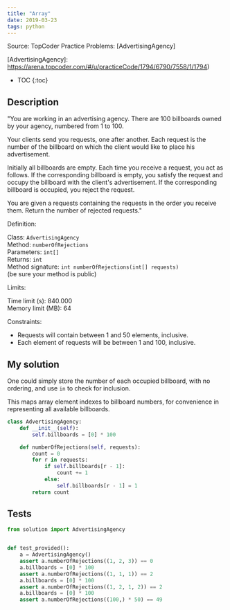 ```yaml
---
title: "Array"
date: 2019-03-23
tags: python
---
```


Source: TopCoder Practice Problems: [AdvertisingAgency]

[AdvertisingAgency]: https://arena.topcoder.com/#/u/practiceCode/1794/6790/7558/1/1794)



* TOC
{:toc}


## Description

"You are working in an advertising agency. There are 100 billboards owned by
your agency, numbered from 1 to 100.

Your clients send you requests, one after another. Each request is the number
of the billboard on which the client would like to place his advertisement.

Initially all billboards are empty. Each time you receive a request, you act as
follows. If the corresponding billboard is empty, you satisfy the request and
occupy the billboard with the client's advertisement. If the corresponding
billboard is occupied, you reject the request.

You are given a requests containing the requests in the order you receive them.
Return the number of rejected requests."

Definition:

Class: `AdvertisingAgency`  
Method: `numberOfRejections`  
Parameters: `int[]`  
Returns: `int`  
Method signature: `int numberOfRejections(int[] requests)`  
(be sure your method is public)  

Limits:

Time limit (s): 840.000  
Memory limit (MB): 64  

Constraints:

- Requests will contain between 1 and 50 elements, inclusive.
- Each element of requests will be between 1 and 100, inclusive.


## My solution

One could simply store the number of each occupied billboard, with no ordering,
and use `in` to check for inclusion.

This maps array element indexes to billboard numbers, for convenience in 
representing all available billboards.

```py
class AdvertisingAgency:
    def __init__(self):
        self.billboards = [0] * 100

    def numberOfRejections(self, requests):
        count = 0
        for r in requests:
            if self.billboards[r - 1]:
                count += 1
            else:
                self.billboards[r - 1] = 1
        return count
```


## Tests

```py
from solution import AdvertisingAgency


def test_provided():
    a = AdvertisingAgency()
    assert a.numberOfRejections((1, 2, 3)) == 0
    a.billboards = [0] * 100
    assert a.numberOfRejections((1, 1, 1)) == 2
    a.billboards = [0] * 100
    assert a.numberOfRejections((1, 2, 1, 2)) == 2
    a.billboards = [0] * 100
    assert a.numberOfRejections((100,) * 50) == 49
```
